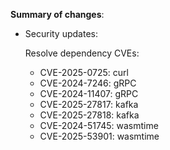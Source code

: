 **Summary of changes**:

* Security updates:

  Resolve dependency CVEs:
  - CVE-2025-0725: curl
  - CVE-2024-7246: gRPC
  - CVE-2024-11407: gRPC
  - CVE-2025-27817: kafka
  - CVE-2025-27818: kafka
  - CVE-2024-51745: wasmtime
  - CVE-2025-53901: wasmtime
